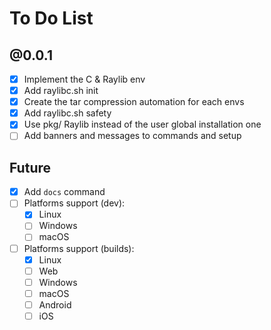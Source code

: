 # To Do List

## @0.0.1
- [x] Implement the C & Raylib env
- [x] Add raylibc.sh init
- [x] Create the tar compression automation for each envs
- [x] Add raylibc.sh safety
- [x] Use pkg/ Raylib instead of the user global installation one
- [ ] Add banners and messages to commands and setup

## Future
- [x] Add `docs` command
- [ ] Platforms support (dev):
    - [x] Linux
    - [ ] Windows
    - [ ] macOS
- [ ] Platforms support (builds):
    - [x] Linux
    - [ ] Web
    - [ ] Windows
    - [ ] macOS
    - [ ] Android
    - [ ] iOS
